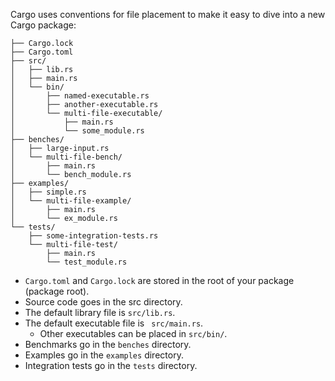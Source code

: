 Cargo uses conventions for file placement to make it easy to dive into a new Cargo package:
```.
├── Cargo.lock
├── Cargo.toml
├── src/
│   ├── lib.rs
│   ├── main.rs
│   └── bin/
│       ├── named-executable.rs
│       ├── another-executable.rs
│       └── multi-file-executable/
│           ├── main.rs
│           └── some_module.rs
├── benches/
│   ├── large-input.rs
│   └── multi-file-bench/
│       ├── main.rs
│       └── bench_module.rs
├── examples/
│   ├── simple.rs
│   └── multi-file-example/
│       ├── main.rs
│       └── ex_module.rs
└── tests/
    ├── some-integration-tests.rs
    └── multi-file-test/
        ├── main.rs
        └── test_module.rs
```

- ``` Cargo.toml ``` and ``` Cargo.lock ``` are stored in the root of your package (package root).
- Source code goes in the src directory.
- The default library file is ``` src/lib.rs ```.
- The default executable file is ``` src/main.rs```.
    - Other executables can be placed in ```src/bin/```.
- Benchmarks go in the ```benches``` directory.
- Examples go in the ```examples``` directory.
- Integration tests go in the ```tests``` directory.
